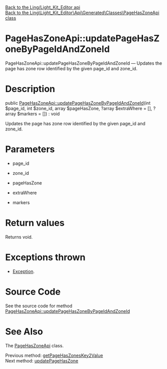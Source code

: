 [Back to the Ling/Light_Kit_Editor api](https://github.com/lingtalfi/Light_Kit_Editor/blob/master/doc/api/Ling/Light_Kit_Editor.md)<br>
[Back to the Ling\Light_Kit_Editor\Api\Generated\Classes\PageHasZoneApi class](https://github.com/lingtalfi/Light_Kit_Editor/blob/master/doc/api/Ling/Light_Kit_Editor/Api/Generated/Classes/PageHasZoneApi.md)


PageHasZoneApi::updatePageHasZoneByPageIdAndZoneId
================



PageHasZoneApi::updatePageHasZoneByPageIdAndZoneId — Updates the page has zone row identified by the given page_id and zone_id.




Description
================


public [PageHasZoneApi::updatePageHasZoneByPageIdAndZoneId](https://github.com/lingtalfi/Light_Kit_Editor/blob/master/doc/api/Ling/Light_Kit_Editor/Api/Generated/Classes/PageHasZoneApi/updatePageHasZoneByPageIdAndZoneId.md)(int $page_id, int $zone_id, array $pageHasZone, ?array $extraWhere = [], ?array $markers = []) : void




Updates the page has zone row identified by the given page_id and zone_id.




Parameters
================


- page_id

    

- zone_id

    

- pageHasZone

    

- extraWhere

    

- markers

    


Return values
================

Returns void.


Exceptions thrown
================

- [Exception](http://php.net/manual/en/class.exception.php).&nbsp;







Source Code
===========
See the source code for method [PageHasZoneApi::updatePageHasZoneByPageIdAndZoneId](https://github.com/lingtalfi/Light_Kit_Editor/blob/master/Api/Generated/Classes/PageHasZoneApi.php#L251-L258)


See Also
================

The [PageHasZoneApi](https://github.com/lingtalfi/Light_Kit_Editor/blob/master/doc/api/Ling/Light_Kit_Editor/Api/Generated/Classes/PageHasZoneApi.md) class.

Previous method: [getPageHasZonesKey2Value](https://github.com/lingtalfi/Light_Kit_Editor/blob/master/doc/api/Ling/Light_Kit_Editor/Api/Generated/Classes/PageHasZoneApi/getPageHasZonesKey2Value.md)<br>Next method: [updatePageHasZone](https://github.com/lingtalfi/Light_Kit_Editor/blob/master/doc/api/Ling/Light_Kit_Editor/Api/Generated/Classes/PageHasZoneApi/updatePageHasZone.md)<br>

